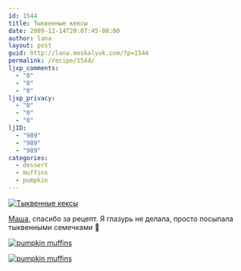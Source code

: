 ```yaml
---
id: 1544
title: Тыквенные кексы
date: 2009-12-14T20:07:45-08:00
author: lana
layout: post
guid: http://lana.moskalyuk.com/?p=1544
permalink: /recipe/1544/
ljxp_comments:
  - "0"
  - "0"
  - "0"
ljxp_privacy:
  - "0"
  - "0"
  - "0"
ljID:
  - "989"
  - "989"
  - "989"
categories:
  - dessert
  - muffins
  - pumpkin
---
```

<a class="flickr-image alignnone" title="Тыквенные кексы" href="http://www.flickr.com/photos/67405678@N00/4183471307/" target="_blank"><img src="http://farm5.static.flickr.com/4001/4183471307_f9b9d4bcd1.jpg" alt="Тыквенные кексы" /></a>

[Маша](http://maxa-new.livejournal.com/38546.html), спасибо за рецепт. Я глазурь не делала, просто посыпала тыквенными семечками 🙂

<a class="flickr-image alignnone" title="pumpkin muffins" href="http://www.flickr.com/photos/67405678@N00/4184234268/" target="_blank"><img src="http://farm3.static.flickr.com/2520/4184234268_da9d0fd8ac.jpg" alt="pumpkin muffins" /></a>

<a class="flickr-image alignnone" title="pumpkin muffins" href="http://www.flickr.com/photos/67405678@N00/4184233268/" target="_blank"><img src="http://farm3.static.flickr.com/2593/4184233268_4ca71518d7.jpg" alt="pumpkin muffins" /></a>